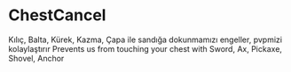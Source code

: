# ChestCancel
Kılıç, Balta, Kürek, Kazma, Çapa ile sandığa
dokunmamızı engeller, pvpmizi kolaylaştırır
Prevents us from touching your chest with 
Sword, Ax, Pickaxe, Shovel, Anchor
